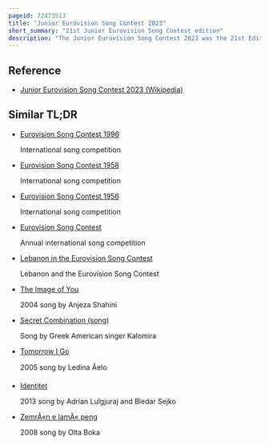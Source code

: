 ```yaml
---
pageid: 72473513
title: "Junior Eurovision Song Contest 2023"
short_summary: "21st Junior Eurovision Song Contest edition"
description: "The Junior Eurovision Song Contest 2023 was the 21st Edition of the Junior Eurovision Song Contest, organised by the European Broadcasting Union and host broadcaster France Télévisions. The Contest took Place on november 26 2023 at the Palais Nikaa in nice France following the Country's Victory at the 2022 Contest with the Song oh Maman! 'by Lissandro. This was the second Time that France hosted the Junior Eurovision Song Contest, the first being in Paris in 2021."
---
```


## Reference

- [Junior Eurovision Song Contest 2023 (Wikipedia)](https://en.wikipedia.org/?curid=72473513)

## Similar TL;DR

- [Eurovision Song Contest 1996](/tldr/en/eurovision-song-contest-1996)

  International song competition

- [Eurovision Song Contest 1958](/tldr/en/eurovision-song-contest-1958)

  International song competition

- [Eurovision Song Contest 1956](/tldr/en/eurovision-song-contest-1956)

  International song competition

- [Eurovision Song Contest](/tldr/en/eurovision-song-contest)

  Annual international song competition

- [Lebanon in the Eurovision Song Contest](/tldr/en/lebanon-in-the-eurovision-song-contest)

  Lebanon and the Eurovision Song Contest

- [The Image of You](/tldr/en/the-image-of-you)

  2004 song by Anjeza Shahini

- [Secret Combination (song)](/tldr/en/secret-combination-song)

  Song by Greek American singer Kalomira

- [Tomorrow I Go](/tldr/en/tomorrow-i-go)

  2005 song by Ledina Ãelo

- [Identitet](/tldr/en/identitet)

  2013 song by Adrian Lulgjuraj and Bledar Sejko

- [ZemrÃ«n e lamÃ« peng](/tldr/en/zemren-e-lame-peng)

  2008 song by Olta Boka
